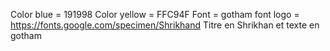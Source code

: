 Color blue = 191998
Color yellow = FFC94F
Font = gotham
font logo = https://fonts.google.com/specimen/Shrikhand
Titre en Shrikhan et texte en gotham

